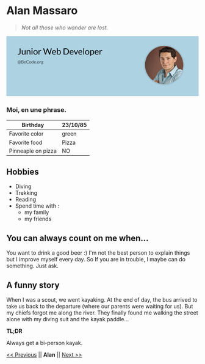 # Alan Massaro

>*Not all those who wander are lost.*

![Avatar](https://github.com/macmowl/markdown-challenge/blob/main/avatar_github.png)

### Moi, en une phrase.

| Birthday           | 23/10/85|
|--------------------|---------|
| Favorite color     | green   |
| Favorite food      | Pizza   |
| Pinneaple on pizza |  NO     |

## Hobbies

* Diving
* Trekking
* Reading
* Spend time with :
  * my family
  * my friends

## You can always count on me when...
You want to drink a good beer :)
I'm not the best person to explain things but I improve myself every day. So If you are in trouble, I maybe can do something. Just ask.

## A funny story

When I was a scout, we went kayaking. At the end of day, the bus arrived to take us back to the departure (where our parents were waiting for us). But my chiefs forgot me along the river. They finally found me walking the street alone with my diving suit and the kayak paddle...

**TL;DR**

Always get a bi-person kayak.

[<< Previous](https://github.com/Tanya-Amber-L/Markdown-Challenge/blob/main/README.md) || **Alan** || [Next >>](https://github.com/Aline-Daems/markdown-challenge)
